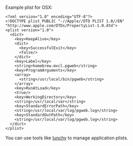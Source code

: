 Example plist for OSX:

```plist
<?xml version="1.0" encoding="UTF-8"?>
<!DOCTYPE plist PUBLIC "-//Apple//DTD PLIST 1.0//EN" "http://www.apple.com/DTDs/PropertyList-1.0.dtd">
<plist version="1.0">
  <dict>
    <key>KeepAlive</key>
    <dict>
      <key>SuccessfulExit</key>
      <false/>
    </dict>
    <key>Label</key>
    <string>homebrew.mxcl.pgweb</string>
    <key>ProgramArguments</key>
    <array>
      <string>/usr/local/bin/pgweb</string>
    </array>
    <key>RunAtLoad</key>
    <true/>
    <key>WorkingDirectory</key>
    <string>/usr/local/var</string>
    <key>StandardErrorPath</key>
    <string>/usr/local/var/log/pgweb.log</string>
    <key>StandardOutPath</key>
    <string>/usr/local/var/log/pgweb.log</string>
  </dict>
</plist>
```

You can use tools like [lunchy](https://github.com/sosedoff/lunchy-go) to manage application
plists.